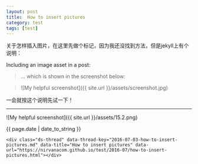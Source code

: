 ```yaml
---
layout: post
title:  How to insert pictures
category: test
tags: [test]
---
```

<body>
<p>关于怎样插入图片，在这里先做个标记，因为我还没找到方法，但是jekyll上有个说明：</p>
<p>Including an image asset in a post:</p>

>... which is shown in the screenshot below:

>![My helpful screenshot]({{ site.url }}/assets/screenshot.jpg)

<p>一会就按这个说明先试一下！</p>

- - - - - -

![My helpful screenshot]({{ site.url }}/assets/15.2.png)

{{ page.date | date_to_string }}

<!-- 多说评论框 start -->
	<div class="ds-thread" data-thread-key="2016-07-03-how-to-insert-pictures.md" data-title="How to insert pictures" data-url="https://nirvanacom.github.io/test/2016-07/how-to-insert-pictures.html"></div>
<!-- 多说评论框 end -->
<!-- 多说公共JS代码 start (一个网页只需插入一次) -->
<script type="text/javascript">
var duoshuoQuery = {short_name:"nirvanacom"};
	(function() {
		var ds = document.createElement('script');
		ds.type = 'text/javascript';ds.async = true;
		ds.src = (document.location.protocol == 'https:' ? 'https:' : 'http:') + '//static.duoshuo.com/embed.js';
		ds.charset = 'UTF-8';
		(document.getElementsByTagName('head')[0] 
		 || document.getElementsByTagName('body')[0]).appendChild(ds);
	})();
	</script>
<!-- 多说公共JS代码 end -->

</body>
